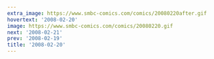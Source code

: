 ```yaml
---
extra_image: https://www.smbc-comics.com/comics/20080220after.gif
hovertext: '2008-02-20'
image: https://www.smbc-comics.com/comics/20080220.gif
next: '2008-02-21'
prev: '2008-02-19'
title: '2008-02-20'
---
```

